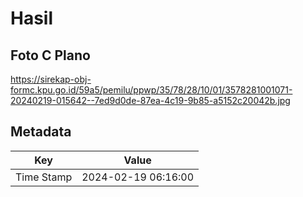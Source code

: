 # Hasil

## Foto C Plano

https://sirekap-obj-formc.kpu.go.id/59a5/pemilu/ppwp/35/78/28/10/01/3578281001071-20240219-015642--7ed9d0de-87ea-4c19-9b85-a5152c20042b.jpg


## Metadata

| Key        | Value               |
| ---------- | ------------------- |
| Time Stamp | 2024-02-19 06:16:00 |



